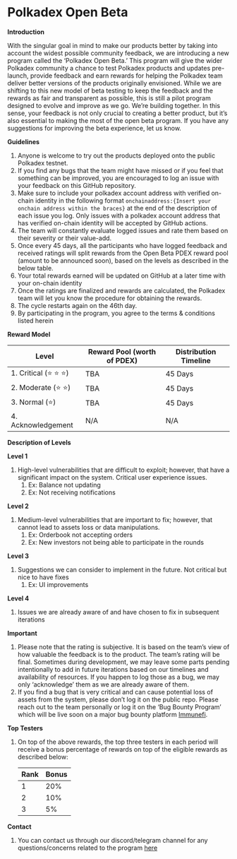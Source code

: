 # Polkadex Open Beta

**Introduction**

With the singular goal in mind to make our products better by taking into account the widest possible community feedback, we are introducing a new program called the ‘Polkadex Open Beta.’ This program will give the wider Polkadex community a chance to test Polkadex products and updates pre-launch, provide feedback and earn rewards for helping the Polkadex team deliver better versions of the products originally envisioned. While we are shifting to this new model of beta testing to keep the feedback and the rewards as fair and transparent as possible, this is still a pilot program designed to evolve and improve as we go. We’re building together. In this sense, your feedback is not only crucial to creating a better product, but it’s also essential to making the most of the open beta program. If you have any suggestions for improving the beta experience, let us know.

****Guidelines****

1. Anyone is welcome to try out the products deployed onto the public Polkadex testnet.
2. If you find any bugs that the team might have missed or if you feel that something can be improved, you are encouraged to log an issue with your feedback on this GitHub repository.
3. Make sure to include your polkadex account address with verified on-chain identity in the following format `onchainaddress:{Insert your onchain address within the braces}` at the end of the description of each issue you log. Only issues with a polkadex account address that has verified on-chain identity will be accepted by GitHub actions.
4. The team will constantly evaluate logged issues and rate them based on their severity or their value-add.
5. Once every 45 days, all the participants who have logged feedback and received ratings will split rewards from the Open Beta PDEX reward pool (amount to be announced soon), based on the levels as described in the below table.
6. Your total rewards earned will be updated on GitHub at a later time with your on-chain identity
7. Once the ratings are finalized and rewards are calculated, the Polkadex team will let you know the procedure for obtaining the rewards.
8. The cycle restarts again on the 46th day.
9. By participating in the program, you agree to the terms & conditions listed herein

**Reward Model**

| Level | Reward Pool (worth of PDEX) | Distribution Timeline |
| --- | --- | --- |
| 1. Critical (⭐️ ⭐️ ⭐️)  | TBA | 45 Days |
| 2. Moderate (⭐️ ⭐️) | TBA | 45 Days |
| 3. Normal (⭐️) | TBA | 45 Days |
| 4. Acknowledgement | N/A | N/A |

**Description of Levels**

**Level 1**

1. High-level vulnerabilities that are difficult to exploit; however, that have a significant impact on the system. Critical user experience issues.
    1. Ex: Balance not updating
    2. Ex: Not receiving notifications

**Level 2**

1. Medium-level vulnerabilities that are important to fix; however, that cannot lead to assets loss or data manipulations.
    1. Ex: Orderbook not accepting orders
    2. Ex: New investors not being able to participate in the rounds

**Level 3**

1. Suggestions we can consider to implement in the future. Not critical but nice to have fixes
    1. Ex: UI improvements

**Level 4**

1. Issues we are already aware of and have chosen to fix in subsequent iterations

**Important**

1. Please note that the rating is subjective. It is based on the team’s view of how valuable the feedback is to the product. The team’s rating will be final. Sometimes during development, we may leave some parts pending intentionally to add in future iterations based on our timelines and availability of resources. If you happen to log those as a bug, we may only ‘acknowledge’ them as we are already aware of them.
2. If you find a bug that is very critical and can cause potential loss of assets from the system, please don’t log it on the public repo. Please reach out to the team personally or log it on the ‘Bug Bounty Program’ which will be live soon on a major bug bounty platform [Immunefi](https://immunefi.com/).

**Top Testers**

1. On top of the above rewards, the top three testers in each period will receive a bonus percentage of rewards on top of the eligible rewards as described below:
    
    
    | Rank | Bonus |
    | --- | --- |
    | 1 | 20% |
    | 2 | 10% |
    | 3 | 5% |


**Contact**

1. You can contact us through our discord/telegram channel for any questions/concerns related to the program [here](https://discord.gg/mVvTSBE3JY)

